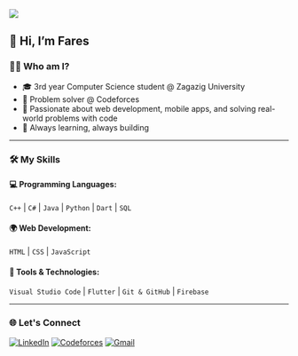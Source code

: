 <img src="https://capsule-render.vercel.app/api?type=waving&color=0:434343,100:000000&height=200&section=header&text=Fares%20Saleh&fontSize=40&fontColor=ffffff" />

## 👋 Hi, I’m Fares

### 👨‍💻 Who am I?
- 🎓 3rd year Computer Science student @ Zagazig University
- 🧠 Problem solver @ Codeforces
- 🚀 Passionate about web development, mobile apps, and solving real-world problems with code  
- 🔭 Always learning, always building

---

### 🛠️ My Skills

#### 💻 Programming Languages:
`C++` | `C#` | `Java` | `Python` | `Dart` | `SQL`

#### 🌍 Web Development:
`HTML` | `CSS` | `JavaScript`

#### 🧰 Tools & Technologies:
`Visual Studio Code` | `Flutter` | `Git & GitHub` | `Firebase`

---

### 🌐 Let's Connect

[![LinkedIn](https://img.shields.io/badge/LinkedIn-%230077B5.svg?&style=flat&logo=linkedin&logoColor=white)](https://www.linkedin.com/in/fares-mohamed-79b947287/)
[![Codeforces](https://img.shields.io/badge/Codeforces-%231f8acb.svg?&style=flat)](https://codeforces.com/profile/Fares_99)
[![Gmail](https://img.shields.io/badge/Email-D14836?style=flat&logo=gmail&logoColor=white)](mailto:farestarabek@gmail.com)



